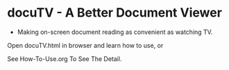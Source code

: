# docuTV - A Better Document Viewer

* Making on-screen document reading as convenient as watching TV.

Open docuTV.html in browser and learn how to use, or

See How-To-Use.org To See The Detail.

